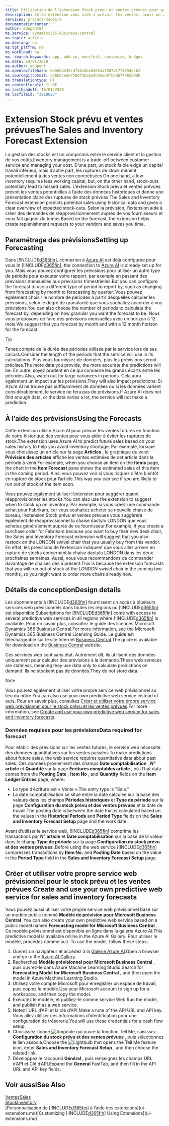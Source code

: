 ```yaml
---
title: Utilisation de l’extension Stock prévu et ventes prévues pour gérer le stock | Microsoft Docs
description: Cette extension vous aide à prévoir les ventes, avoir un aperçu clair des ruptures de stock prévues et même créer des demandes de réapprovisionnement aux fournisseurs.
services: project-madeira
documentationcenter: ''
author: edupont04
ms.service: dynamics365-business-central
ms.topic: article
ms.devlang: na
ms.tgt_pltfrm: na
ms.workload: na
ms. search.keywords: app, add-in, manifest, customize, budget
ms.date: 10/01/2020
ms.author: edupont
ms.openlocfilehash: 6a9db4249cdf5814bc04653a1987d17f8f94ecb2
ms.sourcegitcommit: ddbb5cede750df1baba4b3eab8fbed6744b5b9d6
ms.translationtype: HT
ms.contentlocale: fr-BE
ms.lasthandoff: 10/01/2020
ms.locfileid: "3918626"
---
```

# <a name="the-sales-and-inventory-forecast-extension"></a><span data-ttu-id="dc34b-103">Extension Stock prévu et ventes prévues</span><span class="sxs-lookup"><span data-stu-id="dc34b-103">The Sales and Inventory Forecast Extension</span></span>
<span data-ttu-id="dc34b-104">La gestion des stocks est un compromis entre le service client et la gestion de vos coûts.</span><span class="sxs-lookup"><span data-stu-id="dc34b-104">Inventory management is a trade-off between customer service and managing your cost.</span></span> <span data-ttu-id="dc34b-105">D’une part, un stock faible exige un capital travail inférieur, mais d’autre part, les ruptures de stock mènent potentiellement à des ventes non concrétisées.</span><span class="sxs-lookup"><span data-stu-id="dc34b-105">On one hand, a low inventory requires less working capital, but, on the other hand, stock-outs potentially lead to missed sales.</span></span> <span data-ttu-id="dc34b-106">L’extension Stock prévu et ventes prévues prévoit les ventes potentielles à l’aide des données historiques et donne une présentation claire des ruptures de stock prévues.</span><span class="sxs-lookup"><span data-stu-id="dc34b-106">The Sales and Inventory Forecast extension predicts potential sales using historical data and gives a clear overview of expected stock-outs.</span></span> <span data-ttu-id="dc34b-107">Selon la prévision, l’extension aide à créer des demandes de réapprovisionnement auprès de vos fournisseurs et vous fait gagner du temps.</span><span class="sxs-lookup"><span data-stu-id="dc34b-107">Based on the forecast, the extension helps create replenishment requests to your vendors and saves you time.</span></span>  

## <a name="setting-up-forecasting"></a><span data-ttu-id="dc34b-108">Paramétrage des prévisions</span><span class="sxs-lookup"><span data-stu-id="dc34b-108">Setting up Forecasting</span></span>
<span data-ttu-id="dc34b-109">Dans [!INCLUDE[d365fin](includes/d365fin_md.md)], connexion à [Azure AI](https://azure.microsoft.com/overview/ai-platform/) est déjà configurée pour vous.</span><span class="sxs-lookup"><span data-stu-id="dc34b-109">In [!INCLUDE[d365fin](includes/d365fin_md.md)], the connection to [Azure AI](https://azure.microsoft.com/overview/ai-platform/) is already set up for you.</span></span> <span data-ttu-id="dc34b-110">Mais vous pouvez configurer les prévisions pour utiliser un autre type de période pour exécuter votre rapport, par exemple en passant des prévisions mensuelles aux prévisions trimestrielles.</span><span class="sxs-lookup"><span data-stu-id="dc34b-110">But you can configure the forecast to use a different type of period to report by, such as changing from forecasting by month to forecasting by quarter.</span></span> <span data-ttu-id="dc34b-111">Vous pouvez également choisir le nombre de périodes à partir desquelles calculer les prévisions, selon le degré de granularité que vous souhaitez accorder à vos prévisions.</span><span class="sxs-lookup"><span data-stu-id="dc34b-111">You can also choose the number of periods to calculate the forecast by, depending on how granular you want the forecast to be.</span></span> <span data-ttu-id="dc34b-112">Nous vous proposons de faire des prévisions mensuelles avec un horizon à 12 mois.</span><span class="sxs-lookup"><span data-stu-id="dc34b-112">We suggest that you forecast by month and with a 12 month horizon for the forecast.</span></span> 

> [!TIP]  
>   <span data-ttu-id="dc34b-113">Tenez compte de la durée des périodes utilisée par le service lors de ses calculs.</span><span class="sxs-lookup"><span data-stu-id="dc34b-113">Consider the length of the periods that the service will use in its calculations.</span></span> <span data-ttu-id="dc34b-114">Plus vous fournissez de données, plus les prévisions seront précises.</span><span class="sxs-lookup"><span data-stu-id="dc34b-114">The more data you provide, the more accurate the predictions will be.</span></span> <span data-ttu-id="dc34b-115">En outre, soyez prudent en ce qui concerne les grands écarts entre les périodes.</span><span class="sxs-lookup"><span data-stu-id="dc34b-115">Also, watch out for large variances in periods.</span></span> <span data-ttu-id="dc34b-116">Cela aura également un impact sur les prévisions.</span><span class="sxs-lookup"><span data-stu-id="dc34b-116">They will also impact predictions.</span></span> <span data-ttu-id="dc34b-117">Si Azure AI ne trouve pas suffisamment de données ou si les données varient considérablement, le service ne fera pas de prévisions.</span><span class="sxs-lookup"><span data-stu-id="dc34b-117">If Azure AI does not find enough data, or the data varies a lot, the service will not make a prediction.</span></span>

## <a name="using-the-forecasts"></a><span data-ttu-id="dc34b-118">À l’aide des prévisions</span><span class="sxs-lookup"><span data-stu-id="dc34b-118">Using the Forecasts</span></span>
<span data-ttu-id="dc34b-119">Cette extension utilise Azure AI pour prévoir les ventes futures en fonction de votre historique des ventes pour vous aider à éviter les ruptures de stock.</span><span class="sxs-lookup"><span data-stu-id="dc34b-119">The extension uses Azure AI to predict future sales based on your sales history to help you avoid inventory shortage.</span></span> <span data-ttu-id="dc34b-120">Par exemple, lorsque vous choisissez un article sur la page **Articles** , le graphique du volet **Prévision des articles** affiche les ventes estimées de cet article dans la période à venir.</span><span class="sxs-lookup"><span data-stu-id="dc34b-120">For example, when you choose an item on the **Items** page, the chart in the **Item Forecast** pane shows the estimated sales of this item in the coming period.</span></span> <span data-ttu-id="dc34b-121">Ainsi vous pouvez voir si vous risquez d’être bientôt en rupture de stock pour l’article.</span><span class="sxs-lookup"><span data-stu-id="dc34b-121">This way you can see if you are likely to run out of stock of the item soon.</span></span>  

<span data-ttu-id="dc34b-122">Vous pouvez également utiliser l’extension pour suggérer quand réapprovisionner les stocks.</span><span class="sxs-lookup"><span data-stu-id="dc34b-122">You can also use the extension to suggest when to stock up on inventory.</span></span> <span data-ttu-id="dc34b-123">Par exemple, si vous créez une commande achat pour Fabrikam, car vous souhaitez acheter sa nouvelle chaise de bureau, l’extension Stock prévu et ventes prévues vous suggèrera également de réapprovisionner la chaise dactylo LONDON que vous achetez généralement auprès de ce fournisseur.</span><span class="sxs-lookup"><span data-stu-id="dc34b-123">For example, if you create a purchase order for Fabrikam because you want to buy their new desk chair, the Sales and Inventory Forecast extension will suggest that you also restock on the LONDON swivel chair that you usually buy from this vendor.</span></span> <span data-ttu-id="dc34b-124">En effet, les prévisions de l’extension indiquent que vous allez arriver en rupture de stocks concernant la chaise dactylo LONDON dans les deux prochaines semaines. Aussi, nous vous recommandons de commander davantage de chaises dès à présent.</span><span class="sxs-lookup"><span data-stu-id="dc34b-124">This is because the extension forecasts that you will run out of stock of the LONDON swivel chair in the coming two months, so you might want to order more chairs already now.</span></span>  

## <a name="design-details"></a><span data-ttu-id="dc34b-125">Détails de conception</span><span class="sxs-lookup"><span data-stu-id="dc34b-125">Design details</span></span>
<span data-ttu-id="dc34b-126">Les abonnements à [!INCLUDE[d365fin](includes/d365fin_md.md)] fournissent un accès à plusieurs services web prévisionnels dans toutes les régions où [!INCLUDE[d365fin](includes/d365fin_md.md)] est disponible.</span><span class="sxs-lookup"><span data-stu-id="dc34b-126">Subscriptions for [!INCLUDE[d365fin](includes/d365fin_md.md)] come with access to several predictive web services in all regions where [!INCLUDE[d365fin](includes/d365fin_md.md)] is available.</span></span> <span data-ttu-id="dc34b-127">Pour en savoir plus, consultez le guide des licences Microsoft Dynamics 365 Business Central.</span><span class="sxs-lookup"><span data-stu-id="dc34b-127">For more information, see the Microsoft Dynamics 365 Business Central Licensing Guide.</span></span> <span data-ttu-id="dc34b-128">Le guide est téléchargeable sur le site Internet [Business Central](https://dynamics.microsoft.com/en-us/business-central/overview/).</span><span class="sxs-lookup"><span data-stu-id="dc34b-128">The guide is available for download on the [Business Central](https://dynamics.microsoft.com/en-us/business-central/overview/) website.</span></span> 

<span data-ttu-id="dc34b-129">Ces services web sont sans état. Autrement dit, ils utilisent des données uniquement pour calculer des prévisions à la demande.</span><span class="sxs-lookup"><span data-stu-id="dc34b-129">These web services are stateless, meaning they use data only to calculate predictions on demand.</span></span> <span data-ttu-id="dc34b-130">Ils ne stockent pas de données.</span><span class="sxs-lookup"><span data-stu-id="dc34b-130">They do not store data.</span></span>

> [!NOTE]  
>   <span data-ttu-id="dc34b-131">Vous pouvez également utiliser votre propre service web prévisionnel au lieu du nôtre.</span><span class="sxs-lookup"><span data-stu-id="dc34b-131">You can also use your own predictive web service instead of ours.</span></span> <span data-ttu-id="dc34b-132">Pour en savoir plus, consultez [Créer et utiliser votre propre service web prévisionnel pour le stock prévu et les ventes prévues](#AnchorText).</span><span class="sxs-lookup"><span data-stu-id="dc34b-132">For more information, see [Create and use your own predictive web service for sales and inventory forecasts](#AnchorText).</span></span> 

### <a name="data-required-for-forecast"></a><span data-ttu-id="dc34b-133">Données requises pour les prévisions</span><span class="sxs-lookup"><span data-stu-id="dc34b-133">Data required for forecast</span></span>
<span data-ttu-id="dc34b-134">Pour établir des prévisions sur les ventes futures, le service web nécessite des données quantitatives sur les ventes passées.</span><span class="sxs-lookup"><span data-stu-id="dc34b-134">To make predictions about future sales, the web service requires quantitative data about past sales.</span></span> <span data-ttu-id="dc34b-135">Ces données proviennent des champs **Date comptabilisation** , **N° article** et **Quantité** sur la page **Écritures comptables article** , où :</span><span class="sxs-lookup"><span data-stu-id="dc34b-135">That data comes from the **Posting Date** , **Item No** , and **Quantity** fields on the **Item Ledger Entries** page, where:</span></span>
-    <span data-ttu-id="dc34b-136">Le type d’écriture est « Vente ».</span><span class="sxs-lookup"><span data-stu-id="dc34b-136">The entry type is "Sale."</span></span>
- <span data-ttu-id="dc34b-137">La date comptabilisation se situe entre la date calculée sur la base des valeurs dans les champs **Périodes historiques** et **Type de période** sur la page **Configuration du stock prévu et des ventes prévues** et la date de travail.</span><span class="sxs-lookup"><span data-stu-id="dc34b-137">The posting date is between the date that is calculated based on the values in the **Historical Periods** and **Period Type** fields on the **Sales and Inventory Forecast Setup** page and the work date.</span></span>

<span data-ttu-id="dc34b-138">Avant d’utiliser le service web, [!INCLUDE[d365fin](includes/d365fin_md.md)] comprime les transactions par **N° article** et **Date comptabilisation** sur la base de la valeur dans le champ **Type de période** sur la page **Configuration du stock prévu et des ventes prévues** .</span><span class="sxs-lookup"><span data-stu-id="dc34b-138">Before using the web service [!INCLUDE[d365fin](includes/d365fin_md.md)] compresses transactions by **Item No.** and **Posting Date** based on the value in the **Period Type** field in the **Sales and Inventory Forecast Setup** page.</span></span>

## <a name="create-and-use-your-own-predictive-web-service-for-sales-and-inventory-forecasts"></a><span data-ttu-id="dc34b-139"><a name="AnchorText"> </a>Créer et utiliser votre propre service web prévisionnel pour le stock prévu et les ventes prévues</span><span class="sxs-lookup"><span data-stu-id="dc34b-139"><a name="AnchorText"> </a>Create and use your own predictive web service for sales and inventory forecasts</span></span>
<span data-ttu-id="dc34b-140">Vous pouvez aussi utiliser votre propre service web prévisionnel basé sur un modèle public nommé **Modèle de prévision pour Microsoft Business Central** .</span><span class="sxs-lookup"><span data-stu-id="dc34b-140">You can also create your own predictive web service based on a public model named **Forecasting model for Microsoft Business Central** .</span></span> <span data-ttu-id="dc34b-141">Ce modèle prévisionnel est disponible en ligne dans la galerie Azure AI.</span><span class="sxs-lookup"><span data-stu-id="dc34b-141">This predictive model is available online in the Azure AI Gallery.</span></span> <span data-ttu-id="dc34b-142">Pour utiliser le modèle, procédez comme suit :</span><span class="sxs-lookup"><span data-stu-id="dc34b-142">To use the model, follow these steps:</span></span>  

1. <span data-ttu-id="dc34b-143">Ouvrez un navigateur et accédez à la [Galerie Azure AI](https://go.microsoft.com/fwlink/?linkid=828352).</span><span class="sxs-lookup"><span data-stu-id="dc34b-143">Open a browser and go to the [Azure AI Gallery](https://go.microsoft.com/fwlink/?linkid=828352).</span></span>  
2. <span data-ttu-id="dc34b-144">Recherchez **Modèle prévisionnel pour Microsoft Business Central** , puis ouvrez-le dans Azure Machine Learning Studio.</span><span class="sxs-lookup"><span data-stu-id="dc34b-144">Search for **Forecasting Model for Microsoft Business Central** , and then open the model in Azure Machine Learning Studio.</span></span>  
3. <span data-ttu-id="dc34b-145">Utilisez votre compte Microsoft pour enregistrer un espace de travail, puis copiez le modèle.</span><span class="sxs-lookup"><span data-stu-id="dc34b-145">Use your Microsoft account to sign up for a workspace, and then copy the model.</span></span>  
4. <span data-ttu-id="dc34b-146">Exécutez le modèle, et publiez-le comme service Web.</span><span class="sxs-lookup"><span data-stu-id="dc34b-146">Run the model, and publish it as a web service.</span></span>  
5. <span data-ttu-id="dc34b-147">Notez l’URL d’API et la clé d’API.</span><span class="sxs-lookup"><span data-stu-id="dc34b-147">Make a note of the API URL and API key.</span></span> <span data-ttu-id="dc34b-148">Vous allez utiliser ces informations d’identification pour une configuration de trésorerie.</span><span class="sxs-lookup"><span data-stu-id="dc34b-148">You will use these credentials for a cash flow setup.</span></span>  
6. <span data-ttu-id="dc34b-149">Choisissez l’icône ![Ampoule qui ouvre la fonction Tell Me](media/ui-search/search_small.png "Dites-moi ce que vous voulez faire"), saisissez **Configuration du stock prévu et des ventes prévues** , puis sélectionnez le lien associé.</span><span class="sxs-lookup"><span data-stu-id="dc34b-149">Choose the ![Lightbulb that opens the Tell Me feature](media/ui-search/search_small.png "Tell me what you want to do") icon, enter **Sales and Inventory Forecast Setup** , and then choose the related link.</span></span>  
7. <span data-ttu-id="dc34b-150">Développez le raccourci **Général** , puis renseignez les champs URL d’API et Clé d’API.</span><span class="sxs-lookup"><span data-stu-id="dc34b-150">Expand the **General** FastTab, and then fill in the API URL and API key fields.</span></span>  


## <a name="see-also"></a><span data-ttu-id="dc34b-151">Voir aussi</span><span class="sxs-lookup"><span data-stu-id="dc34b-151">See Also</span></span>
[<span data-ttu-id="dc34b-152">Ventes</span><span class="sxs-lookup"><span data-stu-id="dc34b-152">Sales</span></span>](sales-manage-sales.md)  
[<span data-ttu-id="dc34b-153">Stock</span><span class="sxs-lookup"><span data-stu-id="dc34b-153">Inventory</span></span>](inventory-manage-inventory.md)  
<span data-ttu-id="dc34b-154">[Personnalisation de [!INCLUDE[d365fin](includes/d365fin_md.md)] à l’aide des extensions](ui-extensions.md)</span><span class="sxs-lookup"><span data-stu-id="dc34b-154">[Customizing [!INCLUDE[d365fin](includes/d365fin_md.md)] Using Extensions](ui-extensions.md)</span></span>  
